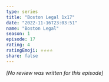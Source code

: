 ```yaml
---
type: series
title: "Boston Legal 1x17"
date: "2022-11-16T23:03:51"
name: "Boston Legal"
season: 1
episode: 17
rating: 4
ratingEmoji: ⭐️⭐️⭐️⭐️
share: false
---
```


_[No review was written for this episode]_

